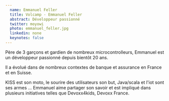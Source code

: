 ```yaml
---
  name: Emmanuel Feller
  title: Volcamp - Emmanuel Feller
  abstract: Développeur passionné
  twitter: moyowi
  photo: emmanuel_feller.jpg
  linkedin: none
  keynotes: false
---
```

Père de 3 garçons et gardien de nombreux microcontrolleurs, Emmanuel est un développeur passionné depuis bientôt 20 ans. 

Il a évolué dans de nombreux contextes de banque et assurance en France et en Suisse. 

KISS est son moto, le sourire des utilisateurs son but, Java/scala et l'iot sont ses armes ... Emmanuel aime partager son savoir et est impliqué dans plusieurs initiatives telles que Devoxx4kids, Devoxx France.